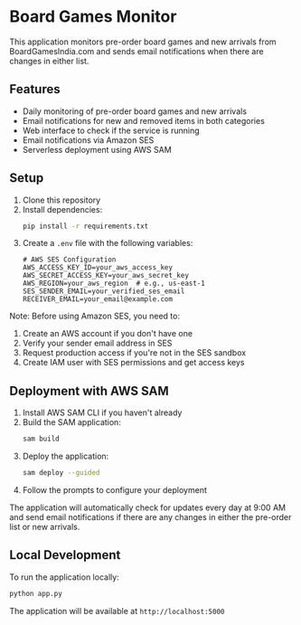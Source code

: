 # Board Games Monitor

This application monitors pre-order board games and new arrivals from BoardGamesIndia.com and sends email notifications when there are changes in either list.

## Features

- Daily monitoring of pre-order board games and new arrivals
- Email notifications for new and removed items in both categories
- Web interface to check if the service is running
- Email notifications via Amazon SES
- Serverless deployment using AWS SAM

## Setup

1. Clone this repository
2. Install dependencies:
   ```bash
   pip install -r requirements.txt
   ```
3. Create a `.env` file with the following variables:
   ```
   # AWS SES Configuration
   AWS_ACCESS_KEY_ID=your_aws_access_key
   AWS_SECRET_ACCESS_KEY=your_aws_secret_key
   AWS_REGION=your_aws_region  # e.g., us-east-1
   SES_SENDER_EMAIL=your_verified_ses_email
   RECEIVER_EMAIL=your_email@example.com
   ```

Note: Before using Amazon SES, you need to:
1. Create an AWS account if you don't have one
2. Verify your sender email address in SES
3. Request production access if you're not in the SES sandbox
4. Create IAM user with SES permissions and get access keys

## Deployment with AWS SAM

1. Install AWS SAM CLI if you haven't already
2. Build the SAM application:
   ```bash
   sam build
   ```
3. Deploy the application:
   ```bash
   sam deploy --guided
   ```
4. Follow the prompts to configure your deployment

The application will automatically check for updates every day at 9:00 AM and send email notifications if there are any changes in either the pre-order list or new arrivals.

## Local Development

To run the application locally:

```bash
python app.py
```

The application will be available at `http://localhost:5000` 